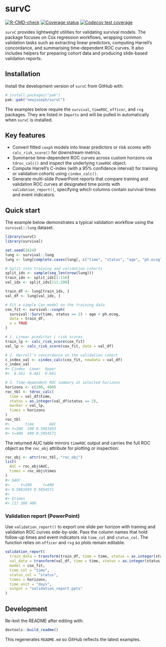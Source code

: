 
<!-- README.md is generated from README.Rmd. Please edit that file -->

# survC

<!-- badges: start -->

[![R-CMD-check](https://github.com/newjoseph/survC/actions/workflows/R-CMD-check.yaml/badge.svg)](https://github.com/newjoseph/survC/actions/workflows/R-CMD-check.yaml)
[![Coverage
status](https://img.shields.io/badge/coverage-80.27%25-brightgreen.svg)](https://img.shields.io/badge/coverage-80.27%25-brightgreen.svg)
[![Codecov test
coverage](https://codecov.io/gh/newjoseph/survC/graph/badge.svg)](https://app.codecov.io/gh/newjoseph/survC)
<!-- badges: end -->

`survC` provides lightweight utilities for validating survival models.
The package focuses on Cox regression workflows, wrapping common
validation tasks such as extracting linear predictors, computing
Harrell’s concordance, and summarising time-dependent ROC curves. It
also includes helpers for preparing cohort data and producing
slide-based validation reports.

## Installation

Install the development version of `survC` from GitHub with:

``` r
# install.packages("pak")
pak::pak("newjoseph/survC")
```

The examples below require the `survival`, `timeROC`, `officer`, and
`rvg` packages. They are listed in `Imports` and will be pulled in
automatically when `survC` is installed.

## Key features

- Convert fitted `coxph` models into linear predictors or risk scores
  with `calc_risk_score()` for downstream metrics.
- Summarise time-dependent ROC curves across custom horizons via
  `tdroc_calc()` and inspect the underlying `timeROC` object.
- Compute Harrell’s C-index (with a 95% confidence interval) for
  training or validation cohorts using `cindex_calc()`.
- Generate multi-slide PowerPoint reports that compare training and
  validation ROC curves at designated time points with
  `validation_report()`, specifying which columns contain survival times
  and event indicators.

## Quick start

The example below demonstrates a typical validation workflow using the
`survival::lung` dataset.

``` r
library(survC)
library(survival)

set.seed(2024)
lung <- survival::lung
lung <- lung[complete.cases(lung[, c("time", "status", "age", "ph.ecog")]), ]

# Split into training and validation cohorts
split_ids <- sample(seq_len(nrow(lung)))
train_idx <- split_ids[1:110]
val_idx <- split_ids[111:200]

train_df <- lung[train_idx, ]
val_df <- lung[val_idx, ]

# Fit a simple Cox model on the training data
cox_fit <- survival::coxph(
  survival::Surv(time, status == 2) ~ age + ph.ecog,
  data = train_df,
  x = TRUE
)

# 1. Linear predictor / risk scores
train_lp <- calc_risk_score(cox_fit)
val_lp <- calc_risk_score(cox_fit, data = val_df)

# 2. Harrell's concordance on the validation cohort
c_index_val <- cindex_calc(cox_fit, newdata = val_df)
c_index_val
#> Cindex  Lower  Upper 
#>  0.561  0.481  0.641

# 3. Time-dependent ROC summary at selected horizons
horizons <- c(200, 400)
roc_tbl <- tdroc_calc(
  time = val_df$time,
  status = as.integer(val_df$status == 2),
  marker = val_lp,
  times = horizons
)
roc_tbl
#>       time       AUC
#> t=200  200 0.5981693
#> t=400  400 0.5054571
```

The returned AUC table mirrors `timeROC` output and carries the full ROC
object as the `roc_obj` attribute for plotting or inspection:

``` r
roc_obj <- attr(roc_tbl, "roc_obj")
list(
  AUC = roc_obj$AUC,
  times = roc_obj$times
)
#> $AUC
#>     t=200     t=400 
#> 0.5981693 0.5054571 
#> 
#> $times
#> [1] 200 400
```

### Validation report (PowerPoint)

Use `validation_report()` to export one slide per horizon with training
and validation ROC curves side-by-side. Pass the column names that hold
follow-up times and event indicators via `time_col` and `status_col`.
The function relies on `officer` and `rvg` so plots remain editable.

``` r
validation_report(
  train_data = transform(train_df, time = time, status = as.integer(status == 2)),
  val_data = transform(val_df, time = time, status = as.integer(status == 2)),
  model = cox_fit,
  time_col = "time",
  status_col = "status",
  times = horizons,
  time_unit = "days",
  output = "validation_report.pptx"
)
```

## Development

Re-knit the README after editing with:

``` r
devtools::build_readme()
```

This regenerates `README.md` so GitHub reflects the latest examples.
